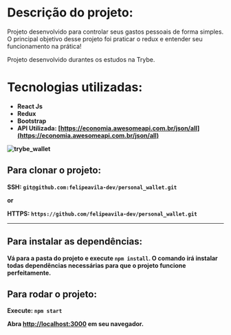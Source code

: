 # Descrição do projeto:
Projeto desenvolvido para controlar seus gastos pessoais de forma simples. O principal objetivo desse projeto foi praticar o redux e entender seu funcionamento na prática!

Projeto desenvolvido durantes os estudos na Trybe.

# Tecnologias utilizadas:

- <b> React Js</b> 
- <b> Redux </b>
- <b> Bootstrap </b>
- <b> API Utilizada: [https://economia.awesomeapi.com.br/json/all](https://economia.awesomeapi.com.br/json/all)

![trybe_wallet](https://user-images.githubusercontent.com/26674677/169912910-95d33529-2d26-431c-8e56-7b9ae087b7f7.gif)

## Para clonar o projeto:

SSH: `git@github.com:felipeavila-dev/personal_wallet.git`

or

HTTPS: `https://github.com/felipeavila-dev/personal_wallet.git`

--------------------------

## Para instalar as dependências:

Vá para a pasta do projeto e execute `npm install`.
O comando irá instalar todas dependências necessárias para que o projeto funcione perfeitamente.

## Para rodar o projeto:

Execute: `npm start`


Abra [http://localhost:3000](http://localhost:3000) em seu navegador.





